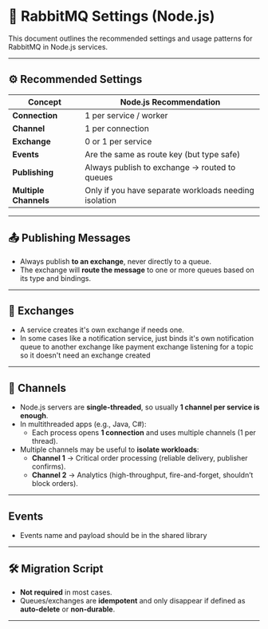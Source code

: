 # 🐇 RabbitMQ Settings (Node.js)

This document outlines the recommended settings and usage patterns for RabbitMQ in Node.js services.

---

## ⚙️ Recommended Settings

| Concept               | Node.js Recommendation                                |
| --------------------- | ----------------------------------------------------- |
| **Connection**        | 1 per service / worker                                |
| **Channel**           | 1 per connection                                      |
| **Exchange**          | 0 or 1 per service                                    |
| **Events**            | Are the same as route key (but type safe)             |
| **Publishing**        | Always publish to exchange → routed to queues         |
| **Multiple Channels** | Only if you have separate workloads needing isolation |

---

## 📤 Publishing Messages

- Always publish **to an exchange**, never directly to a queue.
- The exchange will **route the message** to one or more queues based on its type and bindings.

---

## 📡 Exchanges

- A service creates it's own exchange if needs one.
- In some cases like a notification service, just binds it's own notification queue to another exchange like payment exchange listening for a topic so it doesn't need an exchange created

---

## 📡 Channels

- Node.js servers are **single-threaded**, so usually **1 channel per service is enough**.
- In multithreaded apps (e.g., Java, C#):
  - Each process opens **1 connection** and uses multiple channels (1 per thread).
- Multiple channels may be useful to **isolate workloads**:
  - **Channel 1** → Critical order processing (reliable delivery, publisher confirms).
  - **Channel 2** → Analytics (high-throughput, fire-and-forget, shouldn’t block orders).

---

## Events

- Events name and payload should be in the shared library

---

## 🛠️ Migration Script

- **Not required** in most cases.
- Queues/exchanges are **idempotent** and only disappear if defined as **auto-delete** or **non-durable**.

---
